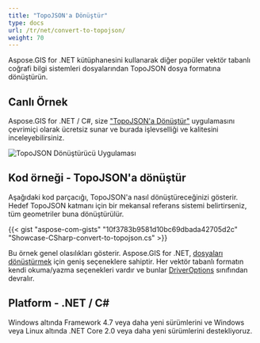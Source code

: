 ```yaml
---
title: "TopoJSON'a Dönüştür"
type: docs
url: /tr/net/convert-to-topojson/
weight: 70
---
```


Aspose.GIS for .NET kütüphanesini kullanarak diğer popüler vektör tabanlı coğrafi bilgi sistemleri dosyalarından TopoJSON dosya formatına dönüştürün.

## **Canlı Örnek**

Aspose.GIS for .NET / C#, size ["TopoJSON'a Dönüştür"](https://products.aspose.app/gis/conversion/convert-to-topojson) uygulamasını çevrimiçi olarak ücretsiz sunar ve burada işlevselliği ve kalitesini inceleyebilirsiniz.

![ TopoJSON Dönüştürücü Uygulaması](conversion.png)

## **Kod örneği - TopoJSON'a dönüştür**

Aşağıdaki kod parçacığı, TopoJSON'a nasıl dönüştüreceğinizi gösterir. Hedef TopoJSON katmanı için bir mekansal referans sistemi belirtirseniz, tüm geometriler buna dönüştürülür. 

{{< gist "aspose-com-gists" "10f3783b9581d10bc69dbada42705d2c" "Showcase-CSharp-convert-to-topojson.cs" >}}

Bu örnek genel olasılıkları gösterir. Aspose.GIS for .NET, [dosyaları dönüştürmek](https://docs.aspose.com/gis/net/vector-layers/) için geniş seçeneklere sahiptir. Her vektör tabanlı formatın kendi okuma/yazma seçenekleri vardır ve bunlar [DriverOptions](https://reference.aspose.com/gis/net/aspose.gis/driveroptions) sınıfından devralır.

## **Platform - .NET / C#**

Windows altında Framework 4.7 veya daha yeni sürümlerini ve Windows veya Linux altında .NET Core 2.0 veya daha yeni sürümlerini destekliyoruz.
